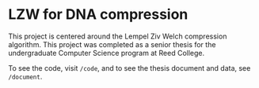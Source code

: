 # LZW for DNA compression

This project is centered around the Lempel Ziv Welch compression algorithm. This project was completed as a senior thesis for the undergraduate Computer Science program at Reed College.

To see the code, visit `/code`, and to see the thesis document and data, see `/document`.
